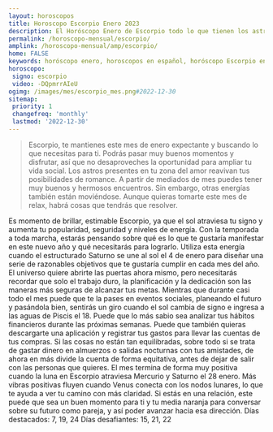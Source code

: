 ```yaml
---
layout: horoscopos
title: Horoscopo Escorpio Enero 2023
description: El Horóscopo Enero de Escorpio todo lo que tienen los astros preparados para este mes, amor, trabajo, familia. Todo sobre astrologia, tarot, predicciones. Horoscopo gratis en español, predicciones y astrología.
permalink: /horoscopo-mensual/escorpio/
amplink: /horoscopo-mensual/amp/escorpio/
home: FALSE
keywords: horóscopo enero, horoscopos en español, horóscopo Escorpio enero , horóscopo esperanza gracia, horoscop, horóscopos gratis, horoscopo Escorpio, Tarot, Astrologia, Zodíaco, Escorpio, horoscopo gratis, horoscopo del mes 
horoscopo:
 signo: escorpio
 video: -DQpmrrAIeU
ogimg: /images/mes/escorpio_mes.png#2022-12-30
sitemap:
 priority: 1
 changefreq: 'monthly'
 lastmod: '2022-12-30'
---
```



 > Escorpio, te mantienes este mes de enero expectante y buscando lo que necesitas para ti. Podrás pasar muy buenos momentos y disfrutar, así que no desaproveches la oportunidad para ampliar tu vida social. Los astros presentes en tu zona del amor reavivan tus posibilidades de romance. A partir de mediados de mes puedes tener muy buenos y hermosos encuentros. Sin embargo, otras energías también están moviéndose. Aunque quieras tomarte este mes de relax, habrá cosas que tendrás que resolver.



Es momento de brillar, estimable Escorpio, ya que el sol atraviesa tu signo y aumenta tu popularidad, seguridad y niveles de energía. Con la temporada a toda marcha, estarás pensando sobre qué es lo que te gustaría manifestar en este nuevo año y qué necesitarás para lograrlo. Utiliza esta energía cuando el estructurado Saturno se une al sol el 4 de enero para diseñar una serie de razonables objetivos que te gustaría cumplir en cada mes del año. El universo quiere abrirte las puertas ahora mismo, pero necesitarás recordar que solo el trabajo duro, la planificación y la dedicación son las maneras más seguras de alcanzar tus metas.
Mientras que durante casi todo el mes puede que te la pases en eventos sociales, planeando el futuro y pasándola bien, sentirás un giro cuando el sol cambia de signo e ingresa a las aguas de Piscis el 18. Puede que lo más sabio sea analizar tus hábitos financieros durante las próximas semanas. Puede que también quieras descargarte una aplicación y registrar tus gastos para llevar las cuentas de tus compras. Si las cosas no están tan equilibradas, sobre todo si se trata de gastar dinero en almuerzos o salidas nocturnas con tus amistades, de ahora en más divide la cuenta de forma equitativa, antes de dejar de salir con las personas que quieres.
El mes termina de forma muy positiva cuando la luna en Escorpio atraviesa Mercurio y Saturno el 28 enero. Más vibras positivas fluyen cuando Venus conecta con los nodos lunares, lo que te ayuda a ver tu camino con más claridad. Si estás en una relación, este puede que sea un buen momento para ti y tu media naranja para conversar sobre su futuro como pareja, y así poder avanzar hacia esa dirección.
Días destacados: 7, 19, 24
Días desafiantes: 15, 21, 22